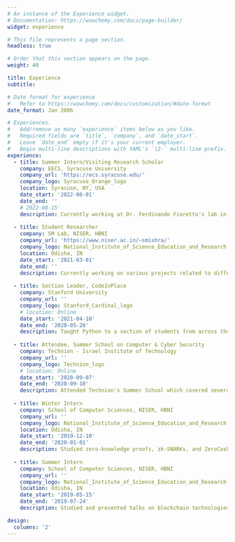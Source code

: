 ```yaml
---
# An instance of the Experience widget.
# Documentation: https://wowchemy.com/docs/page-builder/
widget: experience

# This file represents a page section.
headless: true

# Order that this section appears on the page.
weight: 40

title: Experience
subtitle:

# Date format for experience
#   Refer to https://wowchemy.com/docs/customization/#date-format
date_format: Jan 2006

# Experiences.
#   Add/remove as many `experience` items below as you like.
#   Required fields are `title`, `company`, and `date_start`.
#   Leave `date_end` empty if it's your current employer.
#   Begin multi-line descriptions with YAML's `|2-` multi-line prefix.
experience:
  - title: Summer Intern/Visiting Research Scholar
    company: EECS, Syracuse University
    company_url: 'https://ecs.syracuse.edu/'
    company_logo: Syracuse_Orange_logo
    location: Syracuse, NY, USA
    date_start: '2022-06-01'
    date_end: '' 
    # 2022-08-15'
    description: Currently working at Dr. Ferdinando Fioretto's lab in the summer of 2022 for a 2.5 month long internship. Our work involves research related to differential privacy and fairness in data analysis (including demographic analysis) and AI.
  
  - title: Student Researcher
    company: SM Lab, NISER, HBNI
    company_url: 'https://www.niser.ac.in/~smishra/'
    company_logo: National_Institute_of_Science_Education_and_Research
    location: Odisha, IN
    date_start: '2021-03-01'
    date_end: ''
    description: Currently working on various projects related to differential privacy and privacy-preserving machine learning.
 
  - title: Section Leader, CodeInPlace
    company: Stanford University
    company_url: ''
    company_logo: Stanford_Cardinal_logo
    # location: Online
    date_start: '2021-04-10'
    date_end: '2020-05-20'
    description: Taught Python to a section of students from across the globe using material from Stanford University's CS106A course.
    
  - title: Attendee, Summer School on Computer & Cyber Security
    company: Technion - Israel Institute of Technology
    company_url: ''
    company_logo: Technion_logo
    # location: Online
    date_start: '2020-09-07'
    date_end: '2020-09-10'
    description: Attended Technion's Summer School which covered several topics broadly pertaining to privacy and cybersecurity, and the economic aspects of it.
    
  - title: Winter Intern
    company: School of Computer Sciences, NISER, HBNI
    company_url: ''
    company_logo: National_Institute_of_Science_Education_and_Research
    location: Odisha, IN
    date_start: '2019-12-10'
    date_end: '2020-01-01'
    description: Studied zero-knowledge proofs, zk-SNARKs, and ZeroCash.
    
  - title: Summer Intern
    company: School of Computer Sciences, NISER, HBNI
    company_url: ''
    company_logo: National_Institute_of_Science_Education_and_Research
    location: Odisha, IN
    date_start: '2019-05-15'
    date_end: '2019-07-24'
    description: Studied and presented talks on blockchain technologies, cryptocurrencies, and smart contracts.

design:
  columns: '2'
---
```

